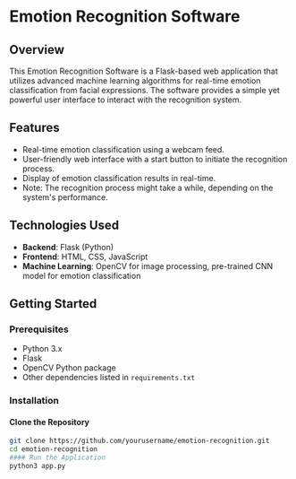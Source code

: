 # Emotion Recognition Software

## Overview
This Emotion Recognition Software is a Flask-based web application that utilizes advanced machine learning algorithms for real-time emotion classification from facial expressions. The software provides a simple yet powerful user interface to interact with the recognition system.

## Features
- Real-time emotion classification using a webcam feed.
- User-friendly web interface with a start button to initiate the recognition process.
- Display of emotion classification results in real-time.
- Note: The recognition process might take a while, depending on the system's performance.

## Technologies Used
- **Backend**: Flask (Python)
- **Frontend**: HTML, CSS, JavaScript
- **Machine Learning**: OpenCV for image processing, pre-trained CNN model for emotion classification

## Getting Started

### Prerequisites
- Python 3.x
- Flask
- OpenCV Python package
- Other dependencies listed in `requirements.txt`

### Installation

#### Clone the Repository
```bash
git clone https://github.com/yourusername/emotion-recognition.git
cd emotion-recognition
#### Run the Application
python3 app.py
